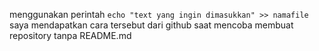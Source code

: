 menggunakan perintah 
`echo "text yang ingin dimasukkan" >> namafile`
saya mendapatkan cara tersebut dari github saat mencoba membuat repository tanpa README.md
